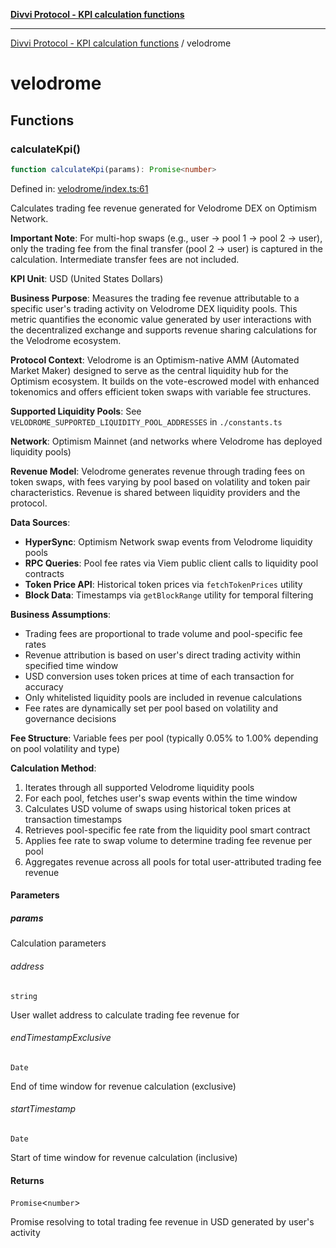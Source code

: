 [**Divvi Protocol - KPI calculation functions**](README.md)

---

[Divvi Protocol - KPI calculation functions](README.md) / velodrome

# velodrome

## Functions

### calculateKpi()

```ts
function calculateKpi(params): Promise<number>
```

Defined in: [velodrome/index.ts:61](https://github.com/divvi-xyz/divvi-protocol-v0/blob/main/scripts/calculateKpi/protocols/velodrome/index.ts#L61)

Calculates trading fee revenue generated for Velodrome DEX on Optimism Network.

**Important Note**: For multi-hop swaps (e.g., user -> pool 1 -> pool 2 -> user),
only the trading fee from the final transfer (pool 2 -> user) is captured in the calculation.
Intermediate transfer fees are not included.

**KPI Unit**: USD (United States Dollars)

**Business Purpose**: Measures the trading fee revenue attributable to a specific user's trading activity
on Velodrome DEX liquidity pools. This metric quantifies the economic value generated by user interactions
with the decentralized exchange and supports revenue sharing calculations for the Velodrome ecosystem.

**Protocol Context**: Velodrome is an Optimism-native AMM (Automated Market Maker) designed to serve as the
central liquidity hub for the Optimism ecosystem. It builds on the vote-escrowed model with enhanced tokenomics
and offers efficient token swaps with variable fee structures.

**Supported Liquidity Pools**: See `VELODROME_SUPPORTED_LIQUIDITY_POOL_ADDRESSES` in `./constants.ts`

**Network**: Optimism Mainnet (and networks where Velodrome has deployed liquidity pools)

**Revenue Model**: Velodrome generates revenue through trading fees on token swaps, with fees varying by pool
based on volatility and token pair characteristics. Revenue is shared between liquidity providers and the protocol.

**Data Sources**:

- **HyperSync**: Optimism Network swap events from Velodrome liquidity pools
- **RPC Queries**: Pool fee rates via Viem public client calls to liquidity pool contracts
- **Token Price API**: Historical token prices via `fetchTokenPrices` utility
- **Block Data**: Timestamps via `getBlockRange` utility for temporal filtering

**Business Assumptions**:

- Trading fees are proportional to trade volume and pool-specific fee rates
- Revenue attribution is based on user's direct trading activity within specified time window
- USD conversion uses token prices at time of each transaction for accuracy
- Only whitelisted liquidity pools are included in revenue calculations
- Fee rates are dynamically set per pool based on volatility and governance decisions

**Fee Structure**: Variable fees per pool (typically 0.05% to 1.00% depending on pool volatility and type)

**Calculation Method**:

1. Iterates through all supported Velodrome liquidity pools
2. For each pool, fetches user's swap events within the time window
3. Calculates USD volume of swaps using historical token prices at transaction timestamps
4. Retrieves pool-specific fee rate from the liquidity pool smart contract
5. Applies fee rate to swap volume to determine trading fee revenue per pool
6. Aggregates revenue across all pools for total user-attributed trading fee revenue

#### Parameters

##### params

Calculation parameters

###### address

`string`

User wallet address to calculate trading fee revenue for

###### endTimestampExclusive

`Date`

End of time window for revenue calculation (exclusive)

###### startTimestamp

`Date`

Start of time window for revenue calculation (inclusive)

#### Returns

`Promise`\<`number`\>

Promise resolving to total trading fee revenue in USD generated by user's activity
